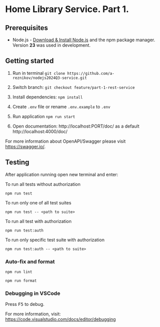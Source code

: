 # Home Library Service. Part 1.

## Prerequisites

- Node.js - [Download & Install Node.js](https://nodejs.org/en/download/) and the npm package manager.
  Version **23** was used in development.

## Getting started

1. Run in terminal `git clone https://github.com/a-reznikov/nodejs2024Q3-service.git`

1. Switch branch: `git checkout feature/part-1-rest-service`
1. Install dependencies: `npm install`
1. Create `.env` file or rename `.env.example` to `.env`
1. Run application `npm run start`
1. Open documentation: http://localhost:PORT/doc/ as a default http://localhost:4000/doc/

For more information about OpenAPI/Swagger please visit https://swagger.io/.

## Testing

After application running open new terminal and enter:

To run all tests without authorization

```
npm run test
```

To run only one of all test suites

```
npm run test -- <path to suite>
```

To run all test with authorization

```
npm run test:auth
```

To run only specific test suite with authorization

```
npm run test:auth -- <path to suite>
```

### Auto-fix and format

```
npm run lint
```

```
npm run format
```

### Debugging in VSCode

Press <kbd>F5</kbd> to debug.

For more information, visit: https://code.visualstudio.com/docs/editor/debugging
